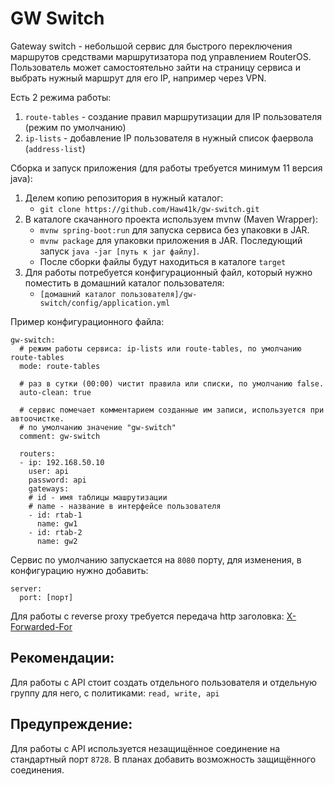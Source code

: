 # GW Switch
Gateway switch - небольшой сервис для быстрого переключения маршрутов средствами маршрутизатора под управлением RouterOS.
Пользователь может самостоятельно зайти на страницу сервиса и выбрать нужный маршрут для его IP, например через VPN.


Есть 2 режима работы:

1. `route-tables` - создание правил маршрутизации для IP пользователя (режим по умолчанию)
2. `ip-lists` - добавление IP пользователя в нужный список фаервола (`address-list`)


Сборка и запуск приложения (для работы требуется минимум 11 версия java):

1. Делем копию репозитория в нужный каталог:
   * `git clone https://github.com/Haw41k/gw-switch.git`
2. В каталоге скачанного проекта используем mvnw (Maven Wrapper):
   * `mvnw spring-boot:run` для запуска сервиса без упаковки в JAR.
   * `mvnw package` для упаковки приложения в JAR. Последующий запуск `java -jar [путь к jar файлу]`. 
   * После сборки файлы будут находиться в каталоге `target`
3. Для работы потребуется конфигурационный файл, который нужно поместить в домашний каталог пользователя:
   * `[домашний каталог пользователя]/gw-switch/config/application.yml`

Пример конфигурационного файла:

```
gw-switch:
  # режим работы сервиса: ip-lists или route-tables, по умолчанию route-tables
  mode: route-tables
  
  # раз в сутки (00:00) чистит правила или списки, по умолчанию false.
  auto-clean: true
  
  # сервис помечает комментарием созданные им записи, используется при автоочистке.
  # по умолчанию значение "gw-switch"
  comment: gw-switch
  
  routers:
  - ip: 192.168.50.10
    user: api
    password: api
    gateways:
    # id - имя таблицы машрутизации
    # name - название в интерфейсе пользователя
    - id: rtab-1
      name: gw1
    - id: rtab-2
      name: gw2
```
Сервис по умолчанию запускается на `8080` порту, для изменения, в конфигурацию нужно добавить:
```
server:
  port: [порт]
```
Для работы с reverse proxy требуется передача http заголовка:
[X-Forwarded-For](https://developer.mozilla.org/en-US/docs/Web/HTTP/Headers/X-Forwarded-For)

## Рекомендации:
Для работы с API стоит создать отдельного пользователя и отдельную группу для него, с политиками: `read, write, api`

## Предупреждение:
Для работы с API используется незащищённое соединение на стандартный порт `8728`. 
В планах добавить возможность защищённого соединения.